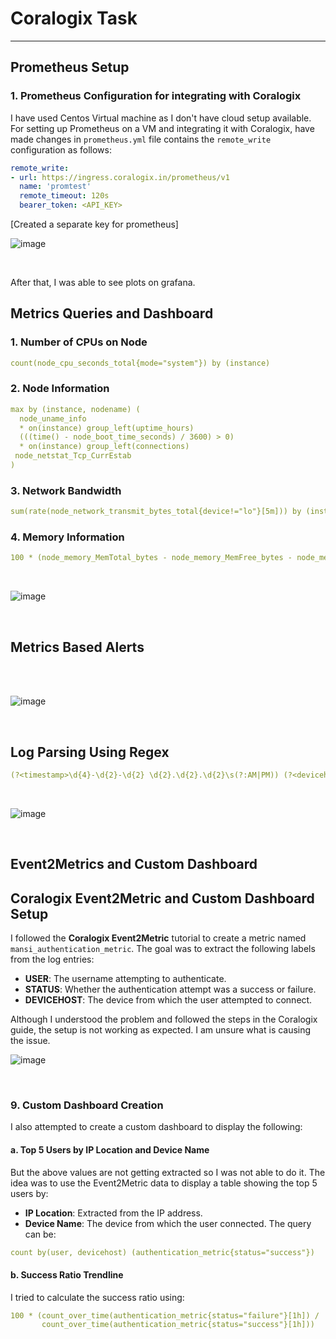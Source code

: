 # Coralogix Task
---

## Prometheus Setup

### 1. Prometheus Configuration for integrating with Coralogix

I have used Centos Virtual machine as I don't have cloud setup available. 
For setting up Prometheus on a VM and integrating it with Coralogix, have made changes in `prometheus.yml` file contains the `remote_write` configuration as follows:

```yaml
remote_write:
- url: https://ingress.coralogix.in/prometheus/v1
  name: 'promtest'
  remote_timeout: 120s
  bearer_token: <API_KEY>
```
[Created a separate key for prometheus]
</br>

![image](https://github.com/user-attachments/assets/5ca91dfc-c510-465f-87d2-a882462c54b2)

</br>

After that, I was able to see plots on grafana.

## Metrics Queries and Dashboard
### 1. Number of CPUs on Node
```yaml
count(node_cpu_seconds_total{mode="system"}) by (instance)
```
### 2. Node Information
```yaml
max by (instance, nodename) (
  node_uname_info
  * on(instance) group_left(uptime_hours)
  (((time() - node_boot_time_seconds) / 3600) > 0)
  * on(instance) group_left(connections)
 node_netstat_Tcp_CurrEstab
)
```
### 3. Network Bandwidth
```yaml
sum(rate(node_network_transmit_bytes_total{device!="lo"}[5m])) by (instance)
```

### 4. Memory Information
```yaml
100 * (node_memory_MemTotal_bytes - node_memory_MemFree_bytes - node_memory_Cached_bytes - node_memory_Buffers_bytes) / node_memory_MemTotal_bytes
```
</br>

![image](https://github.com/user-attachments/assets/5fa25d7b-b571-41ce-97c6-54fc9dea04bd)

</br>

## Metrics Based Alerts
</br>
</br>

![image](https://github.com/user-attachments/assets/6965ed3d-f696-4229-a516-ae51197651d7)

</br>

## Log Parsing Using Regex
```yaml
(?<timestamp>\d{4}-\d{2}-\d{2} \d{2}.\d{2}.\d{2}\s(?:AM|PM)) (?<devicehost>\w+-\w+) - (?<status>\w+) - (?<message>.*)
```
</br>

![image](https://github.com/user-attachments/assets/852e85d2-2a6d-439a-a202-b89699134a88)

</br>

## Event2Metrics and Custom Dashboard
## Coralogix Event2Metric and Custom Dashboard Setup

I followed the **Coralogix Event2Metric** tutorial to create a metric named `mansi_authentication_metric`. The goal was to extract the following labels from the log entries:
- **USER**: The username attempting to authenticate.
- **STATUS**: Whether the authentication attempt was a success or failure.
- **DEVICEHOST**: The device from which the user attempted to connect.

Although I understood the problem and followed the steps in the Coralogix guide, the setup is not working as expected. I am unsure what is causing the issue.
</br>

![image](https://github.com/user-attachments/assets/2cf71e10-c0d4-4e8c-9e6f-474303af8720)

</br>


### 9. Custom Dashboard Creation

I also attempted to create a custom dashboard to display the following:

#### a. Top 5 Users by IP Location and Device Name
But the above values are not getting extracted so I was not able to do it. 
The idea was to use the Event2Metric data to display a table showing the top 5 users by:
- **IP Location**: Extracted from the IP address.
- **Device Name**: The device from which the user connected.
The query can be:
```yaml
count by(user, devicehost) (authentication_metric{status="success"})
```

#### b. Success Ratio Trendline
I tried to calculate the success ratio using:
```yaml
100 * (count_over_time(authentication_metric{status="failure"}[1h]) / 
       count_over_time(authentication_metric{status="success"}[1h]))
```










